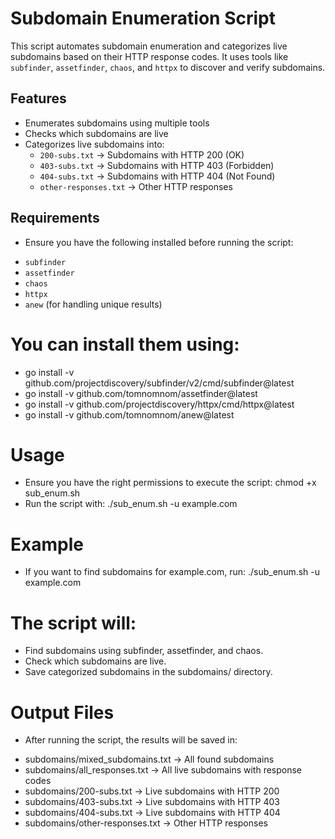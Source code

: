 
# Subdomain Enumeration Script  

This script automates subdomain enumeration and categorizes live subdomains based on their HTTP response codes. It uses tools like `subfinder`, `assetfinder`, `chaos`, and `httpx` to discover and verify subdomains.  

## Features  
- Enumerates subdomains using multiple tools  
- Checks which subdomains are live  
- Categorizes live subdomains into:
  - `200-subs.txt` → Subdomains with HTTP 200 (OK)
  - `403-subs.txt` → Subdomains with HTTP 403 (Forbidden)
  - `404-subs.txt` → Subdomains with HTTP 404 (Not Found)
  - `other-responses.txt` → Other HTTP responses  

## Requirements  
* Ensure you have the following installed before running the script:  
- `subfinder`  
- `assetfinder`  
- `chaos`  
- `httpx`  
- `anew` (for handling unique results)  

# You can install them using:  
- go install -v github.com/projectdiscovery/subfinder/v2/cmd/subfinder@latest
- go install -v github.com/tomnomnom/assetfinder@latest
- go install -v github.com/projectdiscovery/httpx/cmd/httpx@latest
- go install -v github.com/tomnomnom/anew@latest


# Usage
* Ensure you have the right permissions to execute the script:
chmod +x sub_enum.sh
* Run the script with:
./sub_enum.sh -u example.com

# Example
* If you want to find subdomains for example.com, run:
./sub_enum.sh -u example.com

# The script will:
- Find subdomains using subfinder, assetfinder, and chaos.
- Check which subdomains are live.
- Save categorized subdomains in the subdomains/ directory.

# Output Files
* After running the script, the results will be saved in:
- subdomains/mixed_subdomains.txt → All found subdomains
- subdomains/all_responses.txt → All live subdomains with response codes
- subdomains/200-subs.txt → Live subdomains with HTTP 200
- subdomains/403-subs.txt → Live subdomains with HTTP 403
- subdomains/404-subs.txt → Live subdomains with HTTP 404
- subdomains/other-responses.txt → Other HTTP responses
